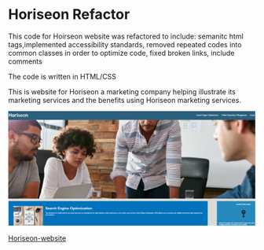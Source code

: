 # Horiseon Refactor
This code for Hoirseon website was refactored to include: semanitc html tags,implemented accessibility standards, removed repeated codes into common classes in order to optimize code, fixed broken links, include comments 

The code is written in HTML/CSS

This is website for Horiseon a marketing company helping illustrate its marketing services and the benefits using Horiseon marketing services. 


![Horiseon-website](assets/images/Horiseonthumbnail.PNG)

[Horiseon-website](https://robumana.github.io/HoriseonRefactor)



